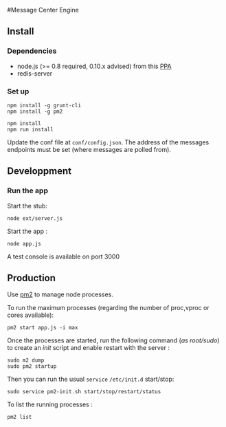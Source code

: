 #Message Center Engine

## Install

### Dependencies
 - node.js (>= 0.8 required, 0.10.x advised) from this [PPA](https://launchpad.net/~chris-lea/+archive/node.js/)
 - redis-server

### Set up 

```shell
npm install -g grunt-cli
npm install -g pm2

npm install
npm run install
```

Update the conf file at `conf/config.json`. The address of the messages endpoints must be set (where messages are polled from).

## Developpment

### Run the app

Start the stub:

```shell
node ext/server.js
```

Start the app :

```shell
node app.js
```
A test console is available on port 3000

## Production

Use [pm2](https://github.com/Unitech/pm2) to manage node processes.

To run the maximum processes (regarding the number of proc,vproc or cores  available):

```shell
pm2 start app.js -i max
```

Once the processes are started, run the following command (*as root/sudo*) to create an _init_ script and enable restart with the server :

```shell
sudo m2 dump
sudo pm2 startup
```

Then you can run the usual `service` `/etc/init.d` start/stop:

```shell
sudo service pm2-init.sh start/stop/restart/status
```


To list the running processes :

```shell
pm2 list
```


